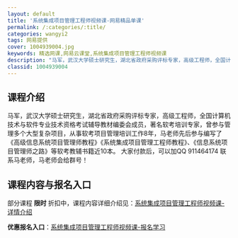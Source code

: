 ```yaml
---
layout: default
title: '系统集成项目管理工程师视频课-网易精品单课'
permalink: /:categories/:title/
categories: wangyi2
tags: 网易提供
cover: 1004939004.jpg
keywords: 精选网课,网易云课堂,系统集成项目管理工程师视频课
description: "马军，武汉大学硕士研究生，湖北省政府采购评标专家，高级工程师，全国计算机技术与软件专业技术资格考试辅导教材编委会成员，著名软考培训专家，曾参与管理多个大型复杂项目，从事软考项目管理培训工作8"
classid: 1004939004
---
```


## 课程介绍

马军，武汉大学硕士研究生，湖北省政府采购评标专家，高级工程师，全国计算机技术与软件专业技术资格考试辅导教材编委会成员，著名软考培训专家，曾参与管理多个大型复杂项目，从事软考项目管理培训工作8年，马老师先后参与编写了《高级信息系统项目管理师教程》《系统集成项目管理工程师教程》、《信息系统项目管理师之路》等软考教辅书籍近10本。
大家付款后，可以加QQ 911464174 联系马老师，马老师会给群号！

## 课程内容与报名入口

部分课程 **限时** 折扣中，课程内容详细介绍见：[系统集成项目管理工程师视频课-详情介绍](https://study.163.com/course/introduction/1004939004.htm?share=1&shareId=1025206652&utm_campaign=share&utm_medium=iphoneShare&utm_source=&utm_u=1025206652)

**优惠报名入口**：[系统集成项目管理工程师视频课-报名学习](https://study.163.com/course/introduction/1004939004.htm?share=1&shareId=1025206652&utm_campaign=share&utm_medium=iphoneShare&utm_source=&utm_u=1025206652)

